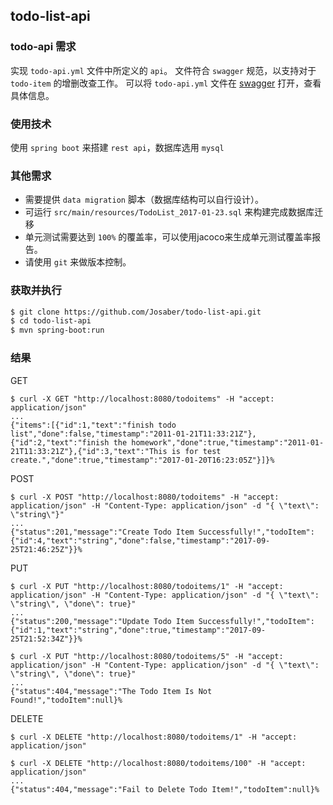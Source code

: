 ## todo-list-api

### todo-api 需求

实现 `todo-api.yml` 文件中所定义的 `api`。
文件符合 `swagger` 规范，以支持对于 `todo-item` 的增删改查工作。
可以将 `todo-api.yml` 文件在 [swagger](http://editor.swagger.io) 打开，查看具体信息。

### 使用技术

使用 `spring boot` 来搭建 `rest api`，数据库选用 `mysql`

### 其他需求

* 需要提供 `data migration` 脚本（数据库结构可以自行设计）。
* 可运行 `src/main/resources/TodoList_2017-01-23.sql` 来构建完成数据库迁移
* 单元测试需要达到 `100%` 的覆盖率，可以使用jacoco来生成单元测试覆盖率报告。
* 请使用 `git` 来做版本控制。

### 获取并执行
```bash
$ git clone https://github.com/Josaber/todo-list-api.git
$ cd todo-list-api
$ mvn spring-boot:run
```

### 结果

GET

```
$ curl -X GET "http://localhost:8080/todoitems" -H "accept: application/json"
...
{"items":[{"id":1,"text":"finish todo list","done":false,"timestamp":"2011-01-21T11:33:21Z"},{"id":2,"text":"finish the homework","done":true,"timestamp":"2011-01-21T11:33:21Z"},{"id":3,"text":"This is for test create.","done":true,"timestamp":"2017-01-20T16:23:05Z"}]}%
```

POST

```
$ curl -X POST "http://localhost:8080/todoitems" -H "accept: application/json" -H "Content-Type: application/json" -d "{ \"text\": \"string\"}"
...
{"status":201,"message":"Create Todo Item Successfully!","todoItem":{"id":4,"text":"string","done":false,"timestamp":"2017-09-25T21:46:25Z"}}%
```

PUT

```
$ curl -X PUT "http://localhost:8080/todoitems/1" -H "accept: application/json" -H "Content-Type: application/json" -d "{ \"text\": \"string\", \"done\": true}"
...
{"status":200,"message":"Update Todo Item Successfully!","todoItem":{"id":1,"text":"string","done":true,"timestamp":"2017-09-25T21:52:34Z"}}%

$ curl -X PUT "http://localhost:8080/todoitems/5" -H "accept: application/json" -H "Content-Type: application/json" -d "{ \"text\": \"string\", \"done\": true}"
...
{"status":404,"message":"The Todo Item Is Not Found!","todoItem":null}%
```

DELETE

```
$ curl -X DELETE "http://localhost:8080/todoitems/1" -H "accept: application/json"

$ curl -X DELETE "http://localhost:8080/todoitems/100" -H "accept: application/json"
...
{"status":404,"message":"Fail to Delete Todo Item!","todoItem":null}%
```